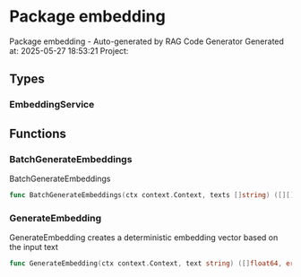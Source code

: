 # Package embedding

Package embedding - Auto-generated by RAG Code Generator
Generated at: 2025-05-27 18:53:21
Project:


## Types

### EmbeddingService

## Functions

### BatchGenerateEmbeddings

BatchGenerateEmbeddings


```go
func BatchGenerateEmbeddings(ctx context.Context, texts []string) ([][]float64, error)
```

### GenerateEmbedding

GenerateEmbedding creates a deterministic embedding vector based on the input text


```go
func GenerateEmbedding(ctx context.Context, text string) ([]float64, error)
```

